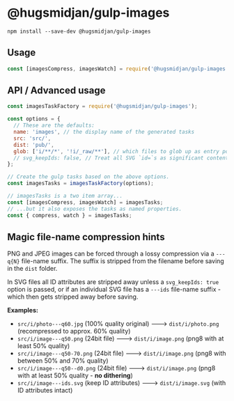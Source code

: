 # @hugsmidjan/gulp-images

```
npm install --save-dev @hugsmidjan/gulp-images
```

## Usage

```js
const [imagesCompress, imagesWatch] = require('@hugsmidjan/gulp-images')(opts);
```

## API / Advanced usage

```js
const imagesTaskFactory = require('@hugsmidjan/gulp-images');

const options = {
  // These are the defaults:
  name: 'images', // the display name of the generated tasks
  src: 'src/',
  dist: 'pub/',
  glob: ['i/**/*', '!i/_raw/**'], // which files to glob up as entry points
  // svg_keepIds: false, // Treat all SVG `id=`s as significant content
};

// Create the gulp tasks based on the above options.
const imagesTasks = imagesTaskFactory(options);

// imagesTasks is a two item array...
const [imagesCompress, imagesWatch] = imagesTasks;
// ...but it also exposes the tasks as named properties.
const { compress, watch } = imagesTasks;
```


## Magic file-name compression hints

PNG and JPEG images can be forced through a lossy compression via a `---q{N}` file-name suffix. The suffix is stripped from the filename before saving in the `dist` folder.

In SVG files all ID attributes are stripped away unless a `svg_keepIds: true` option is passed, or if an individual SVG file has a `---ids` file-name suffix - which then gets stripped away before saving.

**Examples:**

  * `src/i/photo---q60.jpg` (100% quality original)  --->  `dist/i/photo.png` (recompressed to approx. 60% quality)
  * `src/i/image---q50.png` (24bit file)  --->  `dist/i/image.png` (png8 with at least 50% quality)
  * `src/i/image---q50-70.png` (24bit file)  --->  `dist/i/image.png` (png8 with between 50% and 70% quality)
  * `src/i/image---q50--d0.png` (24bit file)  --->  `dist/i/image.png` (png8 with at least 50% quality - **no dithering**)
  * `src/i/image---ids.svg` (keep ID attributes)  --->  `dist/i/image.svg` (with ID attributes intact)
